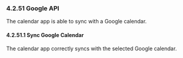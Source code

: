 ### 4.2.51 Google API

The calendar app is able to sync with a Google calendar.


#### 4.2.51.1 Sync Google Calendar

The calendar app correctly syncs with the selected Google calendar.




